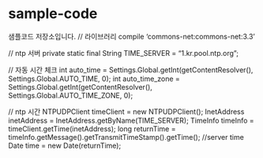 # sample-code
샘플코드 저장소입니다.
// 라이브러리 
compile ‘commons-net:commons-net:3.3’

// ntp 서버
private static final String TIME_SERVER = “1.kr.pool.ntp.org”;

// 자동 시간 체크
int auto_time = Settings.Global.getInt(getContentResolver(), Settings.Global.AUTO_TIME, 0);
int auto_time_zone = Settings.Global.getInt(getContentResolver(), Settings.Global.AUTO_TIME_ZONE, 0);

// ntp 시간
NTPUDPClient timeClient = new NTPUDPClient();
InetAddress inetAddress = InetAddress.getByName(TIME_SERVER);
TimeInfo timeInfo = timeClient.getTime(inetAddress);
long returnTime = timeInfo.getMessage().getTransmitTimeStamp().getTime();   //server time
Date time = new Date(returnTime);
